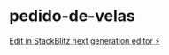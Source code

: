 # pedido-de-velas

[Edit in StackBlitz next generation editor ⚡️](https://stackblitz.com/~/github.com/Emagf94/pedido-de-velas)